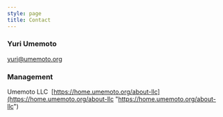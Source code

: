 ```yaml
---
style: page
title: Contact
---
```


### Yuri Umemoto
[yuri@umemoto.org](mailto:yuri@umemoto.org "yuri@umemoto.org")

### Management
Umemoto LLC 
[https://home.umemoto.org/about-llc](https://home.umemoto.org/about-llc "https://home.umemoto.org/about-llc")

